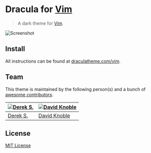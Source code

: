# Dracula for [Vim](http://www.vim.org/)

> A dark theme for [Vim](http://www.vim.org/).

![Screenshot](https://draculatheme.com/assets/img/screenshots/vim.png)

## Install

All instructions can be found at [draculatheme.com/vim](https://draculatheme.com/vim).


## Team

This theme is maintained by the following person(s) and a bunch of [awesome contributors](https://github.com/dracula/vim/graphs/contributors).

[![Derek S.](https://avatars3.githubusercontent.com/u/5240018?v=3&s=70)](https://github.com/dsifford) | [![David Knoble](https://avatars0.githubusercontent.com/u/22802209?v=4&s=70)](https://github.com/benknoble)
--- | ---
[Derek S.](https://github.com/dsifford) | [David Knoble](https://github.com/benknoble)

## License

[MIT License](./LICENSE)
